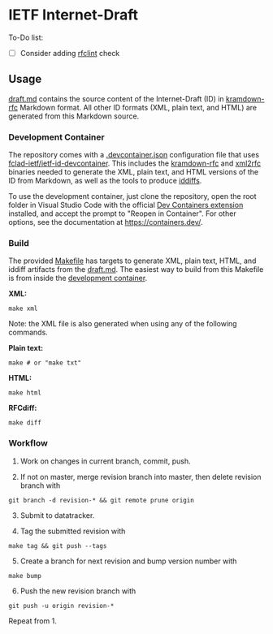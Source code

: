# IETF Internet-Draft

To-Do list:

- [ ] Consider adding [rfclint](https://github.com/ietf-tools/rfclint) check

## Usage

[draft.md](draft.md) contains the source content of the Internet-Draft (ID) in [kramdown-rfc](https://github.com/cabo/kramdown-rfc) Markdown format. All other ID formats (XML, plain text, and HTML) are generated from this Markdown source.

### Development Container

The repository comes with a [.devcontainer.json](.devcontainer.json) configuration file that uses [fclad-ietf/ietf-id-devcontainer](https://github.com/fclad-ietf/ietf-id-devcontainer/pkgs/container/ietf-id-devcontainer). This includes the [kramdown-rfc](https://github.com/cabo/kramdown-rfc) and [xml2rfc](https://github.com/ietf-tools/xml2rfc) binaries needed to generate the XML, plain text, and HTML versions of the ID from Markdown, as well as the tools to produce [iddiffs](https://author-tools.ietf.org/iddiff).

To use the development container, just clone the repository, open the root folder in Visual Studio Code with the official [Dev Containers extension](https://marketplace.visualstudio.com/items?itemName=ms-vscode-remote.remote-containers) installed, and accept the prompt to "Reopen in Container". For other options, see the documentation at https://containers.dev/.


### Build

The provided [Makefile](Makefile) has targets to generate XML, plain text, HTML, and iddiff artifacts from the [draft.md](draft.md). The easiest way to build from this Makefile is from inside the [development container](#development-container).

**XML:**

```shell
make xml
```

Note: the XML file is also generated when using any of the following commands.

**Plain text:**

```shell
make # or "make txt"
```

**HTML:**

```shell
make html
```

**RFCdiff:**

```shell
make diff
```


### Workflow

1. Work on changes in current branch, commit, push.

2. If not on master, merge revision branch into master, then delete revision
   branch with
```shell
git branch -d revision-* && git remote prune origin
```

3. Submit to datatracker.

4. Tag the submitted revision with
```shell
make tag && git push --tags
```

5. Create a branch for next revision and bump version number with
```shell
make bump
```

6. Push the new revision branch with
```shell
git push -u origin revision-*
```

Repeat from 1.
